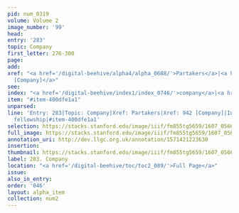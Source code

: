```yaml
---
pid: num_0319
volume: Volume 2
image_number: '99'
head:
entry: '283'
topic: Company
first_letter: 276-300
page:
add:
xref: "<a href='/digital-beehive/alpha4/alpha_0688/'>Partakers</a>|<a href='/digital-beehive/num4/num_1259/'>942
  [Company]</a>"
see:
index: "<a href='/digital-beehive/index1/index_0746/'>company</a>|<a href='/digital-beehive/index2/index_1434/'>fellowship</a>"
item: "#item-400dfe1a1"
unparsed:
line: 'Entry: 283|Topic: Company|Xref: Partakers|Xref: 942 [Company]|Index: company|Index:
  fellowship|#item-400dfe1a1'
selection: https://stacks.stanford.edu/image/iiif/fm855tg5659/1607_0566/298,2410,3021,721/full/0/default.jpg
full_image: https://stacks.stanford.edu/image/iiif/fm855tg5659/1607_0566/full/full/0/default.jpg
annotation_uri: http://dev.llgc.org.uk/annotation/1571421223630
insertion:
thumbnail: https://stacks.stanford.edu/image/iiif/fm855tg5659/1607_0566/298,2410,600,180/250,/0/default.jpg
label: 283. Company
location: "<a href='/digital-beehive/toc/toc2_089/'>Full Page</a>"
issue:
also_in_entry:
order: '046'
layout: alpha_item
collection: num2
---
```

